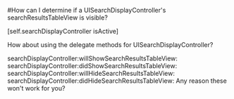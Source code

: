 #How can I determine if a UISearchDisplayController's searchResultsTableView is visible?


[self.searchDisplayController isActive]





How about using the delegate methods for UISearchDisplayController?

searchDisplayController:willShowSearchResultsTableView:
searchDisplayController:didShowSearchResultsTableView:
searchDisplayController:willHideSearchResultsTableView:
searchDisplayController:didHideSearchResultsTableView:
Any reason these won't work for you?
